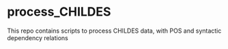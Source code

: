 # process_CHILDES
This repo contains scripts to process CHILDES data, with POS and syntactic dependency relations
